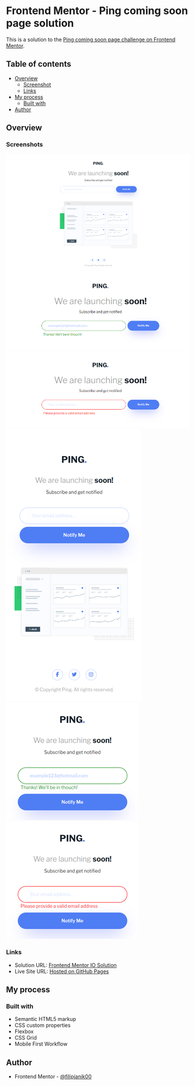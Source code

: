 # Frontend Mentor - Ping coming soon page solution

This is a solution to the [Ping coming soon page challenge on Frontend Mentor](https://www.frontendmentor.io/challenges/ping-single-column-coming-soon-page-5cadd051fec04111f7b848da).

## Table of contents

- [Overview](#overview)
  - [Screenshot](#screenshot)
  - [Links](#links)
- [My process](#my-process)
  - [Built with](#built-with)
- [Author](#author)

## Overview

### Screenshots

![](./screenshots/desktop-preview.png)
![](./screenshots/desktop-valid.png)
![](./screenshots/desktop-invalid.png)
![](./screenshots/mobile-preview.png)
![](./screenshots/mobile-valid.png)
![](./screenshots/mobile-invalid.png)

### Links

- Solution URL: [Frontend Mentor IO Solution](https://www.frontendmentor.io/solutions/ping-coming-soon-fDzE5XDwmF)
- Live Site URL: [Hosted on GitHub Pages](https://filipjanik00.github.io/ping-coming-soon-page/)

## My process

### Built with

- Semantic HTML5 markup
- CSS custom properties
- Flexbox
- CSS Grid
- Mobile First Workflow

## Author

- Frontend Mentor - [@filipjanik00](https://www.frontendmentor.io/profile/filipjanik00)
